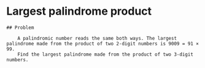 # Largest palindrome product

    ## Problem

        A palindromic number reads the same both ways. The largest palindrome made from the product of two 2-digit numbers is 9009 = 91 × 99.
        Find the largest palindrome made from the product of two 3-digit numbers.
